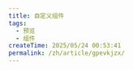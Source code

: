 ```yaml
---
title: 自定义组件
tags:
  - 预览
  - 组件
createTime: 2025/05/24 00:53:41
permalink: /zh/article/gpevkjzx/
---
```


<CustomComponent />
